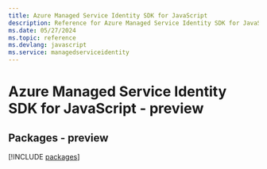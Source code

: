 ```yaml
---
title: Azure Managed Service Identity SDK for JavaScript
description: Reference for Azure Managed Service Identity SDK for JavaScript
ms.date: 05/27/2024
ms.topic: reference
ms.devlang: javascript
ms.service: managedserviceidentity
---
```

# Azure Managed Service Identity SDK for JavaScript - preview
## Packages - preview
[!INCLUDE [packages](managed-service-identity-index.md)]